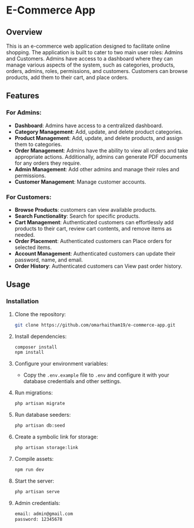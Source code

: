 # E-Commerce App

## Overview
This is an e-commerce web application designed to facilitate online shopping. The application is built to cater to two main user roles: Admins and Customers. Admins have access to a dashboard where they can manage various aspects of the system, such as categories, products, orders, admins, roles, permissions, and customers. Customers can browse products, add them to their cart, and place orders.

## Features

### For Admins:
- **Dashboard**: Admins have access to a centralized dashboard.
- **Category Management**: Add, update, and delete product categories.
- **Product Management**: Add, update, and delete products, and assign them to categories.
- **Order Management**: Admins have the ability to view all orders and take appropriate actions. Additionally, admins can generate PDF documents for any orders they require.
- **Admin Management**: Add other admins and manage their roles and permissions.
- **Customer Management**: Manage customer accounts.

### For Customers:
- **Browse Products**: customers can view available products.
- **Search Functionality**: Search for specific products.
- **Cart Management**: Authenticated customers can effortlessly add products to their cart, review cart contents, and remove items as needed.
- **Order Placement**: Authenticated customers can Place orders for selected items.
- **Account Management**: Authenticated customers can update their password, name, and email.
- **Order History**: Authenticated customers can View past order history.


## Usage

### Installation

1. Clone the repository:

   ```bash
   git clone https://github.com/omarhaitham19/e-commerce-app.git
   ```

2. Install dependencies:

   ```bash
   composer install
   npm install
   ```

3. Configure your environment variables:

   - Copy the `.env.example` file to `.env` and configure it with your database credentials and other settings.

4. Run migrations:

   ```bash
   php artisan migrate
   ```

5. Run database seeders:

   ```bash
   php artisan db:seed
   ```
6. Create a symbolic link for storage:

    ```bash
   php artisan storage:link
   ```

7. Compile assets:

   ```bash
   npm run dev
   ```

8. Start the server:

   ```bash
   php artisan serve
   ```

9. Admin credentials:

   ```bash
   email: admin@gmail.com
   password: 12345678
   ```


